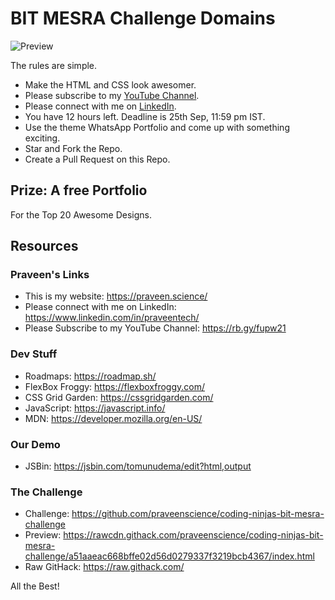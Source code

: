 # BIT MESRA Challenge Domains

![Preview](https://i.imgur.com/8ZMHWoV.png)

The rules are simple.

- Make the HTML and CSS look awesomer.
- Please subscribe to my [YouTube Channel](https://rb.gy/fupw21).
- Please connect with me on [LinkedIn](https://www.linkedin.com/in/praveentech/).
- You have 12 hours left. Deadline is 25th Sep, 11:59 pm IST.
- Use the theme WhatsApp Portfolio and come up with something exciting.
- Star and Fork the Repo.
- Create a Pull Request on this Repo.

## Prize: A free Portfolio

For the Top 20 Awesome Designs.

## Resources

### Praveen's Links

- This is my website: https://praveen.science/
- Please connect with me on LinkedIn: https://www.linkedin.com/in/praveentech/
- Please Subscribe to my YouTube Channel: https://rb.gy/fupw21

### Dev Stuff

- Roadmaps: https://roadmap.sh/
- FlexBox Froggy: https://flexboxfroggy.com/
- CSS Grid Garden: https://cssgridgarden.com/
- JavaScript: https://javascript.info/
- MDN: https://developer.mozilla.org/en-US/

### Our Demo

- JSBin: https://jsbin.com/tomunudema/edit?html,output

### The Challenge

- Challenge: https://github.com/praveenscience/coding-ninjas-bit-mesra-challenge
- Preview: https://rawcdn.githack.com/praveenscience/coding-ninjas-bit-mesra-challenge/a51aaeac668bffe02d56d0279337f3219bcb4367/index.html
- Raw GitHack: https://raw.githack.com/

All the Best!
